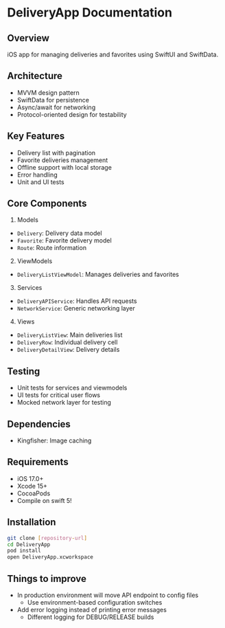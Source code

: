 # DeliveryApp Documentation

## Overview
iOS app for managing deliveries and favorites using SwiftUI and SwiftData.

## Architecture
- MVVM design pattern
- SwiftData for persistence
- Async/await for networking
- Protocol-oriented design for testability

## Key Features
- Delivery list with pagination
- Favorite deliveries management
- Offline support with local storage
- Error handling
- Unit and UI tests

## Core Components
1. Models
- `Delivery`: Delivery data model
- `Favorite`: Favorite delivery model
- `Route`: Route information

2. ViewModels 
- `DeliveryListViewModel`: Manages deliveries and favorites

3. Services
- `DeliveryAPIService`: Handles API requests
- `NetworkService`: Generic networking layer

4. Views
- `DeliveryListView`: Main deliveries list
- `DeliveryRow`: Individual delivery cell
- `DeliveryDetailView`: Delivery details

## Testing
- Unit tests for services and viewmodels
- UI tests for critical user flows
- Mocked network layer for testing

## Dependencies
- Kingfisher: Image caching

## Requirements
* iOS 17.0+
* Xcode 15+
* CocoaPods
* Compile on swift 5!

## Installation
```bash
git clone [repository-url]
cd DeliveryApp
pod install
open DeliveryApp.xcworkspace
```

## Things to improve
* In production environment will move API endpoint to config files
  - Use environment-based configuration switches
* Add error logging instead of printing error messages
  - Different logging for DEBUG/RELEASE builds

